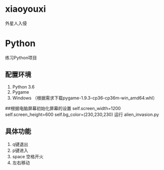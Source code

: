 # xiaoyouxi
外星人入侵
# Python
练习Python项目

## 配置环境
1. Python 3.6
2. Pygame
3. Windows
（根据需求下载pygame-1.9.3-cp36-cp36m-win_amd64.whl）

##根据电脑屏幕初始化屏幕的设置
   self.screen_width=1200
   self.screen_height=600
   self.bg_color=(230,230,230)
 运行 alien_invasion.py

## 具体功能
1. q键退出
2. p键进入
3. space 空格开火
4. 左右移动


